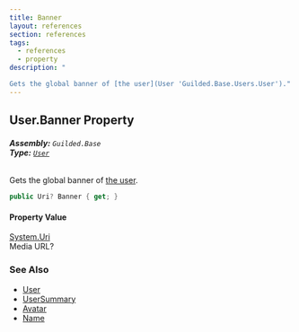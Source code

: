```yaml
---
title: Banner
layout: references
section: references
tags:
  - references
  - property
description: "

Gets the global banner of [the user](User 'Guilded.Base.Users.User')."
---
```


## User.Banner Property
###### **Assembly:** `Guilded.Base`<br/>**Type:** [`User`](User 'Guilded.Base.Users.User')

Gets the global banner of [the user](User 'Guilded.Base.Users.User').

```csharp
public Uri? Banner { get; }
```

#### Property Value
[System.Uri](https://docs.microsoft.com/en-us/dotnet/api/System.Uri 'System.Uri')  
Media URL?

### See Also
- [User](User 'Guilded.Base.Users.User')
- [UserSummary](UserSummary 'Guilded.Base.Users.UserSummary')
- [Avatar](UserSummary.Avatar 'Guilded.Base.Users.UserSummary.Avatar')
- [Name](UserSummary.Name 'Guilded.Base.Users.UserSummary.Name')